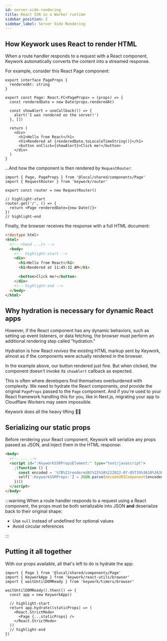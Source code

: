```yaml
---
id: server-side-rendering
title: React SSR in a Worker runtime
sidebar_position: 2
sidebar_label: Server Side Rendering
---
```


## How Keywork uses React to render HTML

When a route handler responds to a request with a React component,
Keywork automatically converts the content into a streamed response.

For example, consider this React Page component:

```tsx title=/shared/components/Page.tsx showLineNumbers
export interface PageProps {
  renderedAt: string
}

export const Page: React.FC<PageProps> = (props) => {
  const renderedDate = new Date(props.renderedAt)

  const showAlert = useCallback(() => {
    alert('I was rendered on the server!')
  }, [])

  return (
    <div>
      <h1>Hello from React</h1>
      <h1>Rendered at {renderedDate.toLocaleTimeString()}</h1>
      <button onClick={showAlert}>Click me!</button>
    </div>
  )
}
```

...And how the component is then rendered by `RequestRouter`:

```tsx title=worker/worker.tsx showLineNumbers
import { Page, PageProps } from '@local/shared/components/Page'
import { RequestRouter } from 'keywork/router'

export const router = new RequestRouter()

// highlight-start
router.get('/', () => {
  return <Page renderedDate={new Date()}>
})
// highlight-end
```

Finally, the browser receives the response with a full HTML document:

```html showLineNumbers
<!doctype html>
<html>
  <!-- <head .../> -->
  <body>
    <!-- highlight-start -->
    <div>
      <h1>Hello from React</h1>
      <h1>Rendered at 11:45:32 AM</h1>

      <button>Click me!</button>
    </div>
    <!-- highlight-end -->
  </body>
</html>
```

## Why hydration is necessary for dynamic React apps

However, if the React component has any dynamic behaviors, such as setting up event listeners,
or data fetching, the browser must perform an additional rendering step called "hydration."

Hydration is how React _revives_ the existing HTML markup sent by Keywork,
almost as if the components were actually rendered in the browser.

In the example above, our button rendered just fine.
But when clicked, the component doesn't invoke its `showAlert` callback as expected.

This is often where developers find themselves overburdened with complexity.
We need to hydrate the React components, _and_ provide the original `PageProps` passed
to the `Page` component. And if you're used to your React framework handling this for you,
like in Next.js, migrating your app to Cloudflare Workers may seem impossible.

Keywork does all the heavy lifting 😮‍💨

## Serializing our static props

Before rendering your React component, Keywork will serialize any props
passed as JSON, and inject them in the HTML response:

```html
<body>
  <!-- ... -->
  <script id=":KeyworkSSRPropsElement:" type="text/javascript">
    ;(function () {
      const encoded = '%7B%22renderedAt%22%3A%222022-07-05T19%3A18%3A36.320Z%22%7D'
      self[':KeyworkSSRProps:'] = JSON.parse(decodeURIComponent(encoded))
    })()
  </script>
</body>
```

:::warning
When a route handler responds to a request using a React component,
the props must be both serializable into JSON **and** deserialize back to their
original shape:

- Use `null` instead of undefined for optional values
- Avoid circular references

:::

## Putting it all together

With our props available, all that's left to do is hydrate the app:

```tsx title=/browser/src/main.tsx showLineNumbers
import { Page } from '@local/shared/components/Page'
import { KeyworkApp } from 'keywork/react-utils/browser'
import { waitUntilDOMReady } from 'keywork/timers/browser'

waitUntilDOMReady().then(() => {
  const app = new KeyworkApp()

  // highlight-start
  return app.hydrate((staticProps) => (
    <React.StrictMode>
      <Page {...staticProps} />
    </React.StrictMode>
  ))
  // highlight-end
})
```
